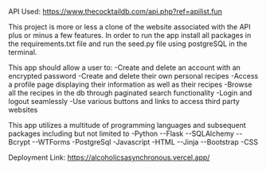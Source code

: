 API Used: https://www.thecocktaildb.com/api.php?ref=apilist.fun

This project is more or less a clone of the website associated with the API plus or minus a few features.
In order to run the app install all packages in the requirements.txt file and run the seed.py file using postgreSQL in the terminal.

This app should allow a user to: 
-Create and delete an account with an encrypted password
-Create and delete their own personal recipes
-Access a profile page displaying their information as well as their recipes
-Browse all the recipes in the db through paginated search functionality
-Login and logout seamlessly
-Use various buttons and links to access third party websites

This app utilizes a multitude of programming languages and subsequent packages including but not limited to 
-Python
--Flask
--SQLAlchemy
--Bcrypt
--WTForms
-PostgreSql
-Javascript
-HTML
--Jinja
--Bootstrap
-CSS

Deployment Link: https://alcoholicsasynchronous.vercel.app/